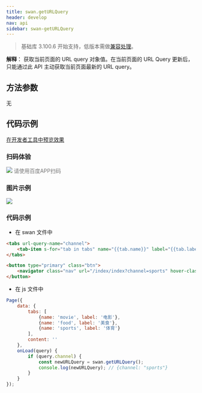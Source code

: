 ```yaml
---
title: swan.getURLQuery
header: develop
nav: api
sidebar: swan-getURLQuery
---
```

 


> 基础库 3.100.6 开始支持，低版本需做[兼容处理](/develop/swan/compatibility/)。

**解释**：   获取当前页面的 URL query 对象值。在当前页面的 URL Query 更新后，只能通过此 API 主动获取当前页面最新的 URL query。


##  方法参数
   无

## 代码示例

<a href="swanide://fragment/dd565f21448c3e95a9471b7f953fed7b1573991326390" title="在开发者工具中预览效果" target="_self">在开发者工具中预览效果</a>


### 扫码体验

<div class='scan-code-container'>
    <img src="https://b.bdstatic.com/miniapp/assets/images/doc_demo/getURLQuery.png" class="demo-qrcode-image" />
    <font color=#777 12px>请使用百度APP扫码</font>
</div>


###  图片示例  

<div class="m-doc-custom-examples">
    <div class="m-doc-custom-examples-correct">
        <img src="https://b.bdstatic.com/miniapp/images/getURLQuery.gif">
    </div>
    <div class="m-doc-custom-examples-correct">
        <img src=" ">
    </div>
    <div class="m-doc-custom-examples-correct">
        <img src=" ">
    </div>     
</div>

###  代码示例  


* 在 swan 文件中
```html
<tabs url-query-name="channel">
    <tab-item s-for="tab in tabs" name="{{tab.name}}" label="{{tab.label}}" />
</tabs>

<button type="primary" class="btn">
	<navigator class="nav" url="/index/index?channel=sports" hover-class="other-navigator-hover">打开默认是体育的当前页</navigator>
</button>
```

* 在 js 文件中
```js
Page({
    data: {
        tabs: [
            {name: 'movie', label: '电影'},
            {name: 'food', label: '美食'},
            {name: 'sports', label: '体育'}
        ],
        content: ''
    },
    onLoad(query) {
        if (query.channel) {
            const newURLQuery = swan.getURLQuery();
            console.log(newURLQuery); // {channel: "sports"}
        }
    }
});
```